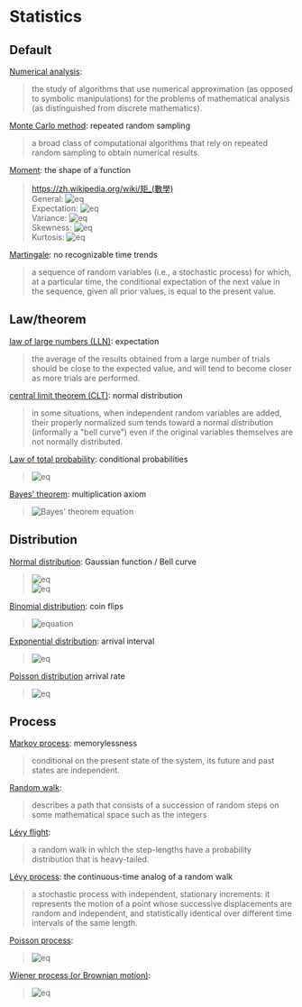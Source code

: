 # Statistics

## Default
[Numerical analysis](https://en.wikipedia.org/wiki/Numerical_analysis):
>  the study of algorithms that use numerical approximation (as opposed to symbolic manipulations) for the problems of mathematical analysis (as distinguished from discrete mathematics).

[Monte Carlo method](https://en.wikipedia.org/wiki/Monte_Carlo_method):
repeated random sampling
> a broad class of computational algorithms that rely on repeated random sampling to obtain numerical results.

[Moment](https://en.wikipedia.org/wiki/Moment_(mathematics)):
the shape of a function
>https://zh.wikipedia.org/wiki/矩_(數學)  
> General: ![eq](https://wikimedia.org/api/rest_v1/media/math/render/svg/7b3bb3182488a4d5494dba12749dcb7d72a6693f)  
> Expectation: ![eq](https://wikimedia.org/api/rest_v1/media/math/render/svg/afd470e4d144292639e6fb5f5e7d805e50b9cc8c)  
> Variance: ![eq](https://wikimedia.org/api/rest_v1/media/math/render/svg/51d47fb22eae21867f3e0318c4c090dc07103f3e)  
> Skewness: ![eq](https://wikimedia.org/api/rest_v1/media/math/render/svg/35cf608aa14029d806647575453c1897f41db289)  
> Kurtosis: ![eq](https://wikimedia.org/api/rest_v1/media/math/render/svg/2539a77f3d27838e749c8e3d8c2bf24acdac1b91)  

[Martingale](https://en.wikipedia.org/wiki/Martingale_(probability_theory)):
no recognizable time trends
> a sequence of random variables (i.e., a stochastic process) for which, at a particular time, the conditional expectation of the next value in the sequence, given all prior values, is equal to the present value.

## Law/theorem

[law of large numbers (LLN)](https://en.wikipedia.org/wiki/Law_of_large_numbers):
expectation
> the average of the results obtained from a large number of trials should be close to the expected value, and will tend to become closer as more trials are performed.

[central limit theorem (CLT)](https://en.wikipedia.org/wiki/Central_limit_theorem):
normal distribution
> in some situations, when independent random variables are added, their properly normalized sum tends toward a normal distribution (informally a "bell curve") even if the original variables themselves are not normally distributed.

[Law of total probability](https://en.wikipedia.org/wiki/Law_of_total_probability): conditional probabilities
> ![eq](https://wikimedia.org/api/rest_v1/media/math/render/svg/fe5e4a82ce498e745d581c6d85b6f47109c94da8)

[Bayes' theorem](https://en.wikipedia.org/wiki/Bayes%27_theorem):
multiplication axiom
> ![Bayes' theorem equation](https://wikimedia.org/api/rest_v1/media/math/render/svg/87c061fe1c7430a5201eef3fa50f9d00eac78810)  


## Distribution

[Normal distribution](https://en.wikipedia.org/wiki/Normal_distribution):
Gaussian function / Bell curve
> ![eq](https://wikimedia.org/api/rest_v1/media/math/render/svg/9d128aef1457349d67843e863bf84aaf24f66ecf)  
> ![eq](https://wikimedia.org/api/rest_v1/media/math/render/svg/f0506065a47bd1efc86fe9aa01a1ed66c6846a02)

[Binomial distribution](https://en.wikipedia.org/wiki/Binomial_distribution):
coin flips
> ![equation](https://wikimedia.org/api/rest_v1/media/math/render/svg/b872c2c7bfaa26b16e8a82beaf72061b48daaf8e)

[Exponential distribution](https://en.wikipedia.org/wiki/Exponential_distribution):
arrival interval
> ![eq](https://wikimedia.org/api/rest_v1/media/math/render/svg/5196af323ae9f482da3f01a3c6f62c7b80cbc5b4)

[Poisson distribution](https://en.wikipedia.org/wiki/Poisson_distribution)
arrival rate
> ![eq](https://wikimedia.org/api/rest_v1/media/math/render/svg/b75025fd6426768c49ec751b5327b2b996ebe221)


## Process

[Markov process](https://en.wikipedia.org/wiki/Markov_chain):
memorylessness
> conditional on the present state of the system, its future and past states are independent.

[Random walk](https://en.wikipedia.org/wiki/Random_walk#Relation_to_Wiener_process):
> describes a path that consists of a succession of random steps on some mathematical space such as the integers

[Lévy flight](https://en.wikipedia.org/wiki/Lévy_flight):
> a random walk in which the step-lengths have a probability distribution that is heavy-tailed.

[Lévy process](https://en.wikipedia.org/wiki/Lévy_process):
the continuous-time analog of a random walk
> a stochastic process with independent, stationary increments: it represents the motion of a point whose successive displacements are random and independent, and statistically identical over different time intervals of the same length.

[Poisson process](https://en.wikipedia.org/wiki/Poisson_point_process):
> ![eq](https://wikimedia.org/api/rest_v1/media/math/render/svg/7ba60ad844ef823c78572dbec872f5b8688c246a)

[Wiener process (or Brownian motion)](https://en.wikipedia.org/wiki/Wiener_process):
> ![eq](https://wikimedia.org/api/rest_v1/media/math/render/svg/26390980d1b3e2e037905c8be9c413638110b541)
